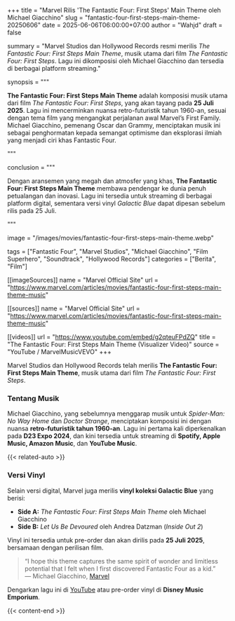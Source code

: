 +++
title = "Marvel Rilis 'The Fantastic Four: First Steps' Main Theme oleh Michael Giacchino"
slug = "fantastic-four-first-steps-main-theme-20250606"
date = 2025-06-06T06:00:00+07:00
author = "Wahįd"
draft = false

summary = "Marvel Studios dan Hollywood Records resmi merilis *The Fantastic Four: First Steps Main Theme*, musik utama dari film *The Fantastic Four: First Steps*. Lagu ini dikomposisi oleh Michael Giacchino dan tersedia di berbagai platform streaming."

synopsis = """<p><strong>The Fantastic Four: First Steps Main Theme</strong> adalah komposisi musik utama dari film <em>The Fantastic Four: First Steps</em>, yang akan tayang pada <strong>25 Juli 2025</strong>. Lagu ini mencerminkan nuansa retro-futuristik tahun 1960-an, sesuai dengan tema film yang mengangkat perjalanan awal Marvel’s First Family. Michael Giacchino, pemenang Oscar dan Grammy, menciptakan musik ini sebagai penghormatan kepada semangat optimisme dan eksplorasi ilmiah yang menjadi ciri khas Fantastic Four.</p>"""

conclusion = """<p>Dengan aransemen yang megah dan atmosfer yang khas, <strong>The Fantastic Four: First Steps Main Theme</strong> membawa pendengar ke dunia penuh petualangan dan inovasi. Lagu ini tersedia untuk streaming di berbagai platform digital, sementara versi vinyl <em>Galactic Blue</em> dapat dipesan sebelum rilis pada 25 Juli.</p>"""

image = "/images/movies/fantastic-four-first-steps-main-theme.webp"

tags = ["Fantastic Four", "Marvel Studios", "Michael Giacchino", "Film Superhero", "Soundtrack", "Hollywood Records"]
categories = ["Berita", "Film"]


[[imageSources]]
name = "Marvel Official Site"
url = "https://www.marvel.com/articles/movies/fantastic-four-first-steps-main-theme-music"


[[sources]]
name = "Marvel Official Site"
url = "https://www.marvel.com/articles/movies/fantastic-four-first-steps-main-theme-music"

[[videos]]
url = "https://www.youtube.com/embed/g2qteuFPdZQ"
title = "The Fantastic Four: First Steps Main Theme (Visualizer Video)"
source = "YouTube / MarvelMusicVEVO"
+++

Marvel Studios dan Hollywood Records telah merilis **The Fantastic Four: First Steps Main Theme**, musik utama dari film *The Fantastic Four: First Steps*.

### **Tentang Musik**
Michael Giacchino, yang sebelumnya menggarap musik untuk *Spider-Man: No Way Home* dan *Doctor Strange*, menciptakan komposisi ini dengan nuansa **retro-futuristik tahun 1960-an**. Lagu ini pertama kali diperkenalkan pada **D23 Expo 2024**, dan kini tersedia untuk streaming di **Spotify, Apple Music, Amazon Music**, dan **YouTube Music**.

{{< related-auto >}}
### **Versi Vinyl**
Selain versi digital, Marvel juga merilis **vinyl koleksi Galactic Blue** yang berisi:
- **Side A:** *The Fantastic Four: First Steps Main Theme* oleh Michael Giacchino  
- **Side B:** *Let Us Be Devoured* oleh Andrea Datzman (*Inside Out 2*)

Vinyl ini tersedia untuk pre-order dan akan dirilis pada **25 Juli 2025**, bersamaan dengan perilisan film.

> “I hope this theme captures the same spirit of wonder and limitless potential that I felt when I first discovered Fantastic Four as a kid.”  
> — Michael Giacchino, [Marvel](https://www.marvel.com/articles/movies/fantastic-four-first-steps-main-theme-music)

Dengarkan lagu ini di [YouTube](https://www.youtube.com/watch?v=g2qteuFPdZQ) atau pre-order vinyl di **Disney Music Emporium**.

 
{{< content-end >}}